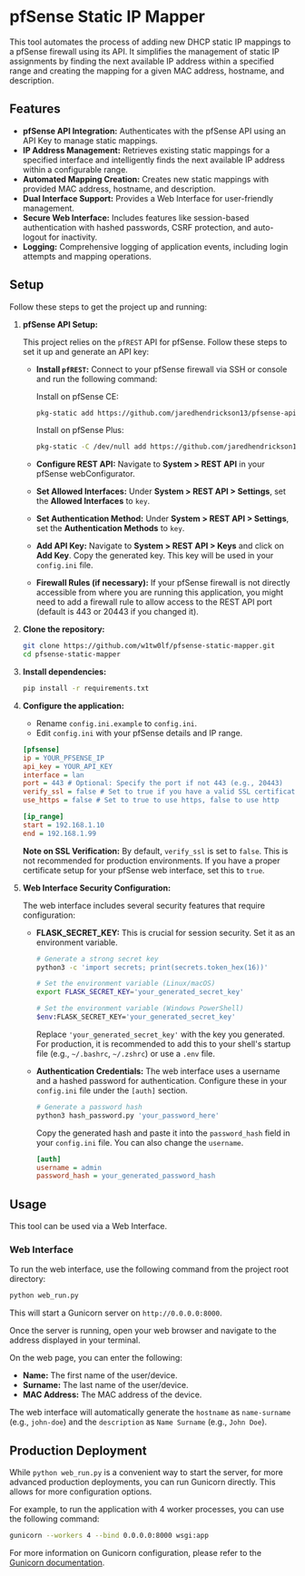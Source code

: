 # pfSense Static IP Mapper

This tool automates the process of adding new DHCP static IP mappings to a pfSense firewall using its API. It simplifies the management of static IP assignments by finding the next available IP address within a specified range and creating the mapping for a given MAC address, hostname, and description.

## Features

* **pfSense API Integration:** Authenticates with the pfSense API using an API Key to manage static mappings.
* **IP Address Management:** Retrieves existing static mappings for a specified interface and intelligently finds the next available IP address within a configurable range.
* **Automated Mapping Creation:** Creates new static mappings with provided MAC address, hostname, and description.
* **Dual Interface Support:** Provides a Web Interface for user-friendly management.
* **Secure Web Interface:** Includes features like session-based authentication with hashed passwords, CSRF protection, and auto-logout for inactivity.
* **Logging:** Comprehensive logging of application events, including login attempts and mapping operations.

## Setup

Follow these steps to get the project up and running:

1. **pfSense API Setup:**

    This project relies on the `pfREST` API for pfSense. Follow these steps to set it up and generate an API key:

    * **Install `pfREST`:**
        Connect to your pfSense firewall via SSH or console and run the following command:

        Install on pfSense CE:

        ```bash
        pkg-static add https://github.com/jaredhendrickson13/pfsense-api/releases/latest/download/pfSense-2.8.0-pkg-RESTAPI.pkg
        ```

        Install on pfSense Plus:

        ```bash
        pkg-static -C /dev/null add https://github.com/jaredhendrickson13/pfsense-api/releases/latest/download/pfSense-24.11-pkg-RESTAPI.pkg
        ```

    * **Configure REST API:**
        Navigate to **System > REST API** in your pfSense webConfigurator.

    * **Set Allowed Interfaces:**
        Under **System > REST API > Settings**, set the **Allowed Interfaces** to `key`.

    * **Set Authentication Method:**
        Under **System > REST API > Settings**, set the **Authentication Methods** to `key`.

    * **Add API Key:**
        Navigate to **System > REST API > Keys** and click on **Add Key**. Copy the generated key. This key will be used in your `config.ini` file.

    * **Firewall Rules (if necessary):**
        If your pfSense firewall is not directly accessible from where you are running this application, you might need to add a firewall rule to allow access to the REST API port (default is 443 or 20443 if you changed it).

2. **Clone the repository:**

    ```bash
    git clone https://github.com/w1tw0lf/pfsense-static-mapper.git
    cd pfsense-static-mapper
    ```

3. **Install dependencies:**

    ```bash
    pip install -r requirements.txt
    ```

4. **Configure the application:**

    * Rename `config.ini.example` to `config.ini`.
    * Edit `config.ini` with your pfSense details and IP range.

    ```ini
    [pfsense]
    ip = YOUR_PFSENSE_IP
    api_key = YOUR_API_KEY
    interface = lan
    port = 443 # Optional: Specify the port if not 443 (e.g., 20443)
    verify_ssl = false # Set to true if you have a valid SSL certificate on your pfSense instance
    use_https = false # Set to true to use https, false to use http

    [ip_range]
    start = 192.168.1.10
    end = 192.168.1.99
    ```

    **Note on SSL Verification:** By default, `verify_ssl` is set to `false`. This is not recommended for production environments. If you have a proper certificate setup for your pfSense web interface, set this to `true`.

5. **Web Interface Security Configuration:**

    The web interface includes several security features that require configuration:

    * **FLASK_SECRET_KEY:** This is crucial for session security. Set it as an environment variable.

        ```bash
        # Generate a strong secret key
        python3 -c 'import secrets; print(secrets.token_hex(16))'

        # Set the environment variable (Linux/macOS)
        export FLASK_SECRET_KEY='your_generated_secret_key'

        # Set the environment variable (Windows PowerShell)
        $env:FLASK_SECRET_KEY='your_generated_secret_key'
        ```

        Replace `'your_generated_secret_key'` with the key you generated. For production, it is recommended to add this to your shell's startup file (e.g., `~/.bashrc`, `~/.zshrc`) or use a `.env` file.

    * **Authentication Credentials:** The web interface uses a username and a hashed password for authentication. Configure these in your `config.ini` file under the `[auth]` section.

        ```bash
        # Generate a password hash
        python3 hash_password.py 'your_password_here'
        ```

        Copy the generated hash and paste it into the `password_hash` field in your `config.ini` file. You can also change the `username`.

        ```ini
        [auth]
        username = admin
        password_hash = your_generated_password_hash
        ```

## Usage

This tool can be used via a Web Interface.

### Web Interface

To run the web interface, use the following command from the project root directory:

```bash
python web_run.py
```

This will start a Gunicorn server on `http://0.0.0.0:8000`.

Once the server is running, open your web browser and navigate to the address displayed in your terminal.

On the web page, you can enter the following:

* **Name:** The first name of the user/device.
* **Surname:** The last name of the user/device.
* **MAC Address:** The MAC address of the device.

The web interface will automatically generate the `hostname` as `name-surname` (e.g., `john-doe`) and the `description` as `Name Surname` (e.g., `John Doe`).

## Production Deployment

While `python web_run.py` is a convenient way to start the server, for more advanced production deployments, you can run Gunicorn directly. This allows for more configuration options.

For example, to run the application with 4 worker processes, you can use the following command:

```bash
gunicorn --workers 4 --bind 0.0.0.0:8000 wsgi:app
```

For more information on Gunicorn configuration, please refer to the [Gunicorn documentation](https://gunicorn.org/).
